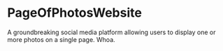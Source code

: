 # PageOfPhotosWebsite
A groundbreaking social media platform allowing users to display one or more photos on a single page. Whoa.

